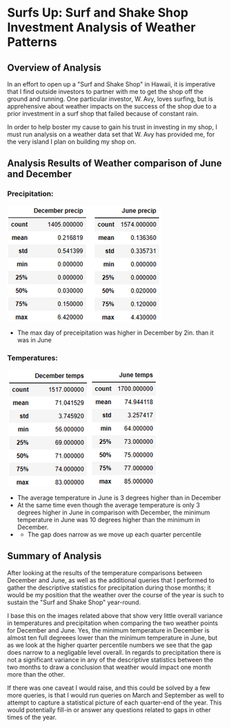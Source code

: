 # Surfs Up: Surf and Shake Shop Investment Analysis of Weather Patterns

## Overview of Analysis
In an effort to open up a "Surf and Shake Shop" in Hawaii, it is imperative that I find outside investors to partner with me to get the shop off the ground and running. One particular investor, W. Avy, loves surfing, but is apprehensive about weather impacts on the success of the shop due to a prior investment in a surf shop that failed because of constant rain. 

In order to help boster my cause to gain his trust in investing in my shop, I must run analysis on a weather data set that W. Avy has provided me, for the very island I plan on building my shop on.

## Analysis Results of Weather comparison of June and December

### Precipitation:
![December vs. June: Precipitation](https://github.com/Caracalla1081/surfs_up/blob/2359a857f9a1ae2ac27f3e7541437b5582565995/Module%209%20Challenge/Images/Dec%20Vs%20June%20Precipitation.png)
- The max day of preceipitation was higher in December by 2in. than it was in June

### Temperatures:
![December vs. June: Temperatures](https://github.com/Caracalla1081/surfs_up/blob/8b7a4cf15d7358ba7f0c64fb744022b195bc27f6/Module%209%20Challenge/Images/Dec%20Vs%20June%20Temperatures.png)
- The average temperature in June is 3 degrees higher than in December
- At the same time even though the average temperature is only 3 degrees higher in June in comparison with December, the minimum temperature in June was 10 degrees higher than the minimum in December.
- - The gap does narrow as we move up each quarter percentile

## Summary of Analysis
After looking at the results of the temperature comparisons between December and June, as well as the additional queries that I performed to gather the descriptive statistics for precipitation during those months; it would be my position that the weather over the course of the year is such to sustain the "Surf and Shake Shop" year-round. 

I base this on the images related above that show very little overall variance in temperatures and precipitation when comparing the two weather points for December and June. Yes, the minimum temperature in December is almost ten full degreees lower than the minimum temperature in June, but as we look at the higher quarter percentile numbers we see that the gap does narrow to a negligable level overall. In regards to precipitation there is not a significant variance in any of the descriptive statistics between the two months to draw a conclusion that weather would impact one month more than the other.

If there was one caveat I would raise, and this could be solved by a few more queries, is that I would run queries on March and September as well to attempt to capture a statistical picture of each quarter-end of the year. This would potentially fill-in or answer any questions related to gaps in other times of the year.

